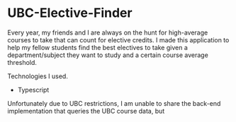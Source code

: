 # UBC-Elective-Finder

Every year, my friends and I are always on the hunt for high-average courses to take that can count for elective credits. I made this application to help my fellow students find the best electives to take given a department/subject they want to study and a certain course average threshold. 

Technologies I used. 
* Typescript 

Unfortunately due to UBC restrictions, I am unable to share the back-end implementation that queries the UBC course data, but 
